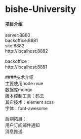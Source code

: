 # bishe-University

#### 项目介绍
server:8880  
backoffice:8881  
site:8882  
http://localhost:8882 

backoffice：      
       http://localhost:8881    





####技术介绍  
主要使用node+vue  
数据库mongo  
版本控制工具：码云  
其它技术：element  scss  
字体：font-awesome

后期拓展：  
    用户订阅邮件通知  
    消息推送  



